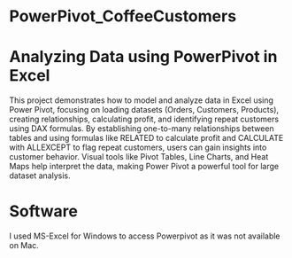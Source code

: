 # PowerPivot_CoffeeCustomers
# Analyzing Data using PowerPivot in Excel

This project demonstrates how to model and analyze data in Excel using Power Pivot, focusing on loading datasets (Orders, Customers, Products), creating relationships, calculating profit, and identifying repeat customers using DAX formulas. By establishing one-to-many relationships between tables and using formulas like RELATED to calculate profit and CALCULATE with ALLEXCEPT to flag repeat customers, users can gain insights into customer behavior. Visual tools like Pivot Tables, Line Charts, and Heat Maps help interpret the data, making Power Pivot a powerful tool for large dataset analysis.

# Software

I used MS-Excel for Windows to access Powerpivot as it was not available on Mac. 
